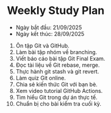 # Weekly Study Plan

- Ngày bắt đầu: 21/09/2025
- Ngày kết thúc: 28/09/2025

1. Ôn tập Git và GitHub.
2. Làm bài tập nhóm về branching.
3. Viết báo cáo bài tập Git Final Exam.
4. Đọc tài liệu về Git rebase, merge.
5. Thực hành git stash và git revert.
6. Làm quiz Git online.
7. Chia sẻ kiến thức Git với bạn bè.
8. Xem video tutorial GitHub Actions.
9. Tìm hiểu Git trong dự án thực tế.
10. Chuẩn bị cho bài kiểm tra cuối kỳ.


